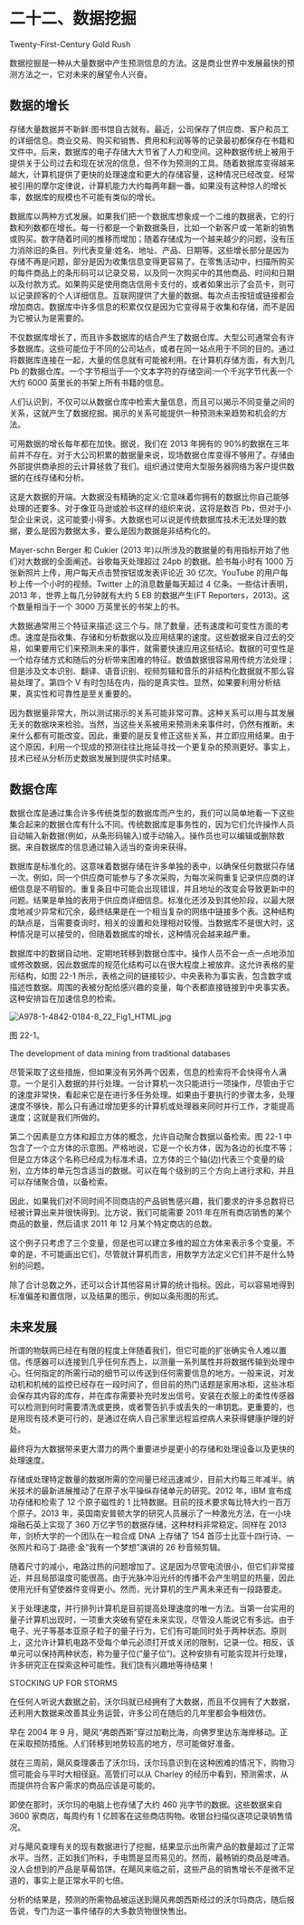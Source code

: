 # 二十二、数据挖掘

Twenty-First-Century Gold Rush

数据挖掘是一种从大量数据中产生预测信息的方法。这是商业世界中发展最快的预测方法之一，它对未来的展望令人兴奋。

## 数据的增长

存储大量数据并不新鲜:图书馆自古就有。最近，公司保存了供应商、客户和员工的详细信息。商业交易、购买和销售、费用和利润等等的记录最初都保存在书籍和文件中。后来，数据库的电子存储大大节省了人力和空间。这种数据传统上被用于提供关于公司过去和现在状况的信息，但不作为预测的工具。随着数据库变得越来越大，计算机提供了更快的处理速度和更大的存储容量，这种情况已经改变。经常被引用的摩尔定律说，计算机能力大约每两年翻一番。如果没有这种惊人的增长率，数据库的规模也不可能有类似的增长。

数据库以两种方式发展。如果我们把一个数据库想象成一个二维的数据表，它的行数和列数都在增长。每一行都是一个新数据条目，比如一个新客户或一笔新的销售或购买。数字随着时间的推移而增加；随着存储成为一个越来越少的问题，没有压力消除旧的条目。列代表变量:姓名、地址、产品、日期等。这些增长部分是因为存储不再是问题，部分是因为收集信息变得更容易了。在零售活动中，扫描所购买的每件商品上的条形码可以记录交易，以及同一次购买中的其他商品、时间和日期以及付款方式。如果购买是使用商店信用卡支付的，或者如果出示了会员卡，则可以记录顾客的个人详细信息。互联网提供了大量的数据。每次点击按钮或链接都会增加商店。数据库中许多信息的积累仅仅是因为它变得易于收集和存储，而不是因为它被认为是需要的。

不仅数据库增长了，而且许多数据库的结合产生了数据仓库。大型公司通常会有许多数据库。这些可能位于不同的公司站点，或者在同一站点用于不同的目的。通过将数据库连接在一起，大量的信息就有可能被利用。在计算机存储方面，有大到几 Pb 的数据仓库。一个字节相当于一个文本字符的存储空间:一个千兆字节代表一个大约 6000 英里长的书架上所有书籍的信息。

人们认识到，不仅可以从数据仓库中检索大量信息，而且可以揭示不同变量之间的关系，这就产生了数据挖掘。揭示的关系可能提供一种预测未来趋势和机会的方法。

可用数据的增长每年都在加快。据说，我们在 2013 年拥有的 90%的数据在三年前并不存在。对于大公司积累的数据量来说，现场数据仓库变得不够用了。存储由外部提供商承担的云计算拯救了我们。组织通过使用大型服务器网络为客户提供数据的在线存储和分析。

这是大数据的开端。大数据没有精确的定义:它意味着你拥有的数据比你自己能够处理的还要多。对于像亚马逊或脸书这样的组织来说，这将是数百 Pb，但对于小型企业来说，这可能要小得多。大数据也可以说是传统数据库技术无法处理的数据，要么是因为数据太多，要么是因为数据是非结构化的。

Mayer-schn Berger 和 Cukier (2013 年)以所涉及的数据量的有用指标开始了他们对大数据的全面阐述。谷歌每天处理超过 24pb 的数据。脸书每小时有 1000 万张新照片上传，用户每天点击赞按钮或发表评论近 30 亿次。YouTube 的用户每秒上传一个小时的视频。Twitter 上的消息数量每天超过 4 亿条。一些估计表明，2013 年，世界上每几分钟就有大约 5 EB 的数据产生(FT Reporters，2013)。这个数量相当于一个 3000 万英里长的书架上的书。

大数据通常用三个特征来描述:这三个与。除了数量，还有速度和可变性方面的考虑。速度是指收集、存储和分析数据以及应用结果的速度。这些数据来自过去的交易，如果要用它们来预测未来的事件，就需要快速应用这些结论。数据的可变性是一个给存储方式和随后的分析带来困难的特征。数值数据很容易用传统方法处理；但是涉及文本识别、翻译、语音识别、视频剪辑和音乐的非结构化数据就不那么容易处理了。第四个 V 有时包括在内，指的是真实性。显然，如果要利用分析结果，真实性和可靠性是至关重要的。

因为数据量非常大，所以测试揭示的关系可能非常可靠。这种关系可以用与其发展无关的数据块来检验。当然，当这些关系被用来预测未来事件时，仍然有推断。未来什么都有可能改变。因此，重要的是反复修正这些关系，并立即应用结果。由于这个原因，利用一个现成的预测往往比拖延寻找一个更复杂的预测更好。事实上，技术已经从分析历史数据发展到提供实时结果。

## 数据仓库

数据仓库是通过集合许多传统类型的数据库而产生的，我们可以简单地看一下这些集合起来的数据仓库有什么不同。传统数据库是事务性的，因为它们允许操作人员自动输入新数据(例如，从条形码输入)或手动输入。操作员也可以编辑或删除数据。来自数据库的信息通过输入适当的查询来获得。

数据库是标准化的。这意味着数据存储在许多单独的表中，以确保任何数据只存储一次。例如，同一个供应商可能参与了多次采购，为每次采购重复记录供应商的详细信息是不明智的。重复条目中可能会出现错误，并且地址的改变会导致更新中的问题。结果是单独的表用于供应商详细信息。标准化还涉及到其他阶段，以最大限度地减少异常和冗余，最终结果是在一个相当复杂的网络中链接多个表。这种结构的缺点是，当需要查询时，相关的设置和处理相对较慢。当数据库不是很大时，这种情况是可以接受的，但随着数据库的增长，这种情况会越来越严重。

数据库中的数据自动地、定期地转移到数据仓库中。操作人员不会一点一点地添加或修改数据，因此数据库的规范化结构可以在很大程度上被放弃。这允许表格的星形结构，如图 22-1 所示，表格之间的链接较少。中央表称为事实表，包含数字或描述性数据。周围的表被分配给感兴趣的变量，每个表都直接链接到中央事实表。这种安排旨在加速信息的检索。

![A978-1-4842-0184-8_22_Fig1_HTML.jpg](img/A978-1-4842-0184-8_22_Fig1_HTML.jpg)

图 22-1。

The development of data mining from traditional databases

尽管采取了这些措施，但如果没有另外两个因素，信息的检索将不会快得令人满意。一个是引入数据的并行处理。一台计算机一次只能进行一项操作，尽管由于它的速度非常快，看起来它是在进行多任务处理。如果由于要执行的步骤太多，处理速度不够快，那么只有通过增加更多的计算机或处理器来同时并行工作，才能提高速度；这就是我们所做的。

第二个因素是立方体和超立方体的概念，允许自动聚合数据以备检索。图 22-1 中包含了一个立方体的示意图。严格地说，它是一个长方体，因为各边的长度不等；但是立方体这个名称已经成为标准术语。立方体的三个轴(边)代表三个变量的级别，立方体的单元包含适当的数据。可以在每个级别的三个方向上进行求和，并且可以存储聚合值，以备检索。

因此，如果我们对不同时间不同商店的产品销售感兴趣，我们要求的许多总数将已经被计算出来并很快得到。比方说，我们可能需要 2011 年在所有商店销售的某个商品的数量，然后请求 2011 年 12 月某个特定商店的总数。

这个例子只考虑了三个变量，但是也可以建立多维的超立方体来表示多个变量。不幸的是，不可能画出它们，尽管就计算机而言，用数学方法定义它们并不是什么特别的问题。

除了合计总数之外，还可以合计其他容易计算的统计指标。因此，可以容易地得到标准偏差和置信限，以及结果的图示，例如以条形图的形式。

## 未来发展

所谓的物联网已经在有限的程度上伴随着我们，但它可能的扩张确实令人难以置信。传感器可以连接到几乎任何东西上，以测量一系列属性并将数据传输到处理中心。任何指定的所需行动的细节可以传送到任何需要信息的地方。一般来说，对发动机和机械的监控已经存在一段时间了，但目前的热门话题是家用冰柜，这些冰柜会保存其内容的库存，并在库存需要补充时发出信号。安装在衣服上的柔性传感器可以检测到何时需要清洗或更换，或者警告扒手或丢失的一串钥匙。更重要的，也是用现有技术更可行的，是通过在病人自己家里远程监控病人来获得健康护理的好处。

最终将为大数据带来更大潜力的两个重要进步是更小的存储和处理设备以及更快的处理速度。

存储或处理特定数量的数据所需的空间量已经迅速减少，目前大约每三年减半。纳米技术的最新进展推动了在原子水平操纵存储单元的研究。2012 年，IBM 宣布成功存储和检索了 12 个原子磁性的 1 比特数据。目前的技术要求每比特大约一百万个原子。2013 年，英国南安普顿大学的研究人员展示了一种激光方法，在一小块熔融石英上实现了 360 万亿字节的数据存储，这种材料非常稳定。同样在 2013 年，剑桥大学的一个团队在一粒合成 DNA 上存储了 154 首莎士比亚十四行诗、一张照片和马丁·路德·金“我有一个梦想”演讲的 26 秒音频剪辑。

随着尺寸的减小，电路过热的问题增加了。这是因为尽管电流很小，但它们非常接近，并且局部温度可能很高。由于光脉冲沿光纤的传播不会产生明显的热量，因此使用光纤有望使器件变得更小。然而，光计算机的生产离未来还有一段路要走。

关于处理速度，并行排列计算机是目前提高处理速度的唯一方法。当第一台实用的量子计算机出现时，一项重大突破有望在未来实现，尽管没人能说它有多远。由于电子、光子等基本亚原子粒子的量子行为，它们有可能同时处于两种状态。原则上，这允许计算机电路不受每个单元必须打开或关闭的限制，记录一位。相反，该单元可以保持两种状态，称为量子位(“量子位”)。这种安排有可能实现并行处理，许多研究正在探索这种可能性。我们饶有兴趣地等待结果！

STOCKING UP FOR STORMS

在任何人听说大数据之前，沃尔玛就已经拥有了大数据，而且不仅拥有了大数据，还利用大数据来改善其业务运营，许多公司在随后的几年里都会争相效仿。

早在 2004 年 9 月，飓风“弗朗西斯”穿过加勒比海，向佛罗里达东海岸移动。正在采取预防措施。人们转移到地势较高的地方，尽可能做好准备。

就在三周前，飓风查理袭击了沃尔玛，沃尔玛意识到在这种困难的情况下，购物习惯可能会与平时大相径庭。高管们可以从 Charley 的经历中看到，预测需求，从而提供符合客户需求的商品应该是可能的。

即使在那时，沃尔玛的电脑上也存储了大约 460 兆字节的数据。这些数据来自 3600 家商店，每周约有 1 亿顾客在这些商店购物。收银台扫描仪逐项记录销售情况。

对与飓风查理有关的现有数据进行了挖掘，结果显示出所需产品的数量超过了正常水平。当然，正如我们所料，手电筒是显而易见的。然而，最畅销的商品是啤酒。没人会想到的产品是草莓馅饼。在飓风来临之前，这些产品的销售增长不是微不足道的，事实上是正常水平的七倍。

分析的结果是，预测的所需物品被运送到飓风弗朗西斯经过的沃尔玛商店，随后报告说，专门为这一事件储存的大多数货物很快售出。